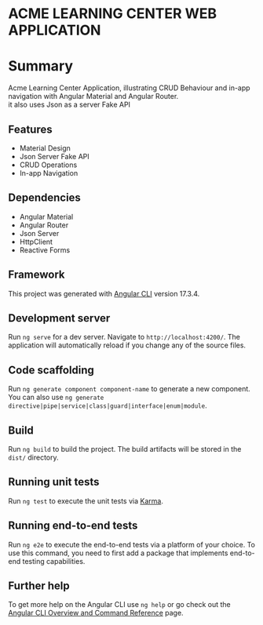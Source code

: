 # ACME LEARNING CENTER WEB APPLICATION

# Summary
Acme Learning Center Application, illustrating CRUD Behaviour and in-app navigation with Angular Material and Angular Router. 
<br>it also uses Json as a server Fake API

## Features

- Material Design
- Json Server Fake API
- CRUD Operations
- In-app Navigation

## Dependencies 

- Angular Material
- Angular Router
- Json Server
- HttpClient
- Reactive Forms

## Framework
This project was generated with [Angular CLI](https://github.com/angular/angular-cli) version 17.3.4.



## Development server

Run `ng serve` for a dev server. Navigate to `http://localhost:4200/`. The application will automatically reload if you change any of the source files.

## Code scaffolding

Run `ng generate component component-name` to generate a new component. You can also use `ng generate directive|pipe|service|class|guard|interface|enum|module`.

## Build

Run `ng build` to build the project. The build artifacts will be stored in the `dist/` directory.

## Running unit tests

Run `ng test` to execute the unit tests via [Karma](https://karma-runner.github.io).

## Running end-to-end tests

Run `ng e2e` to execute the end-to-end tests via a platform of your choice. To use this command, you need to first add a package that implements end-to-end testing capabilities.

## Further help

To get more help on the Angular CLI use `ng help` or go check out the [Angular CLI Overview and Command Reference](https://angular.io/cli) page.
